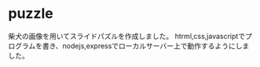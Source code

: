 # puzzle
柴犬の画像を用いてスライドパズルを作成しました。
htrml,css,javascriptでプログラムを書き、nodejs,expressでローカルサーバー上で動作するようにしました。